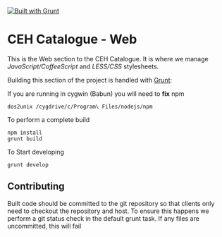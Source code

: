 [![Built with Grunt](https://cdn.gruntjs.com/builtwith.png)](http://gruntjs.com/)
# CEH Catalogue - Web

This is the Web section to the CEH Catalogue. It is where we manage *JavaScript/CoffeeScript* and *LESS/CSS* stylesheets.

Building this section of the project is handled with [Grunt](http://gruntjs.com/):

If you are running in cygwin (Babun) you will need to **fix** npm

    dos2unix /cygdrive/c/Program\ Files/nodejs/npm

To perform a complete build

    npm install
    grunt build

To Start developing

    grunt develop

## Contributing

Built code should be committed to the git repository so that clients only need to checkout the repository and host.
To ensure this happens we perform a git status check in the default grunt task. If any files are uncommitted, this will fail